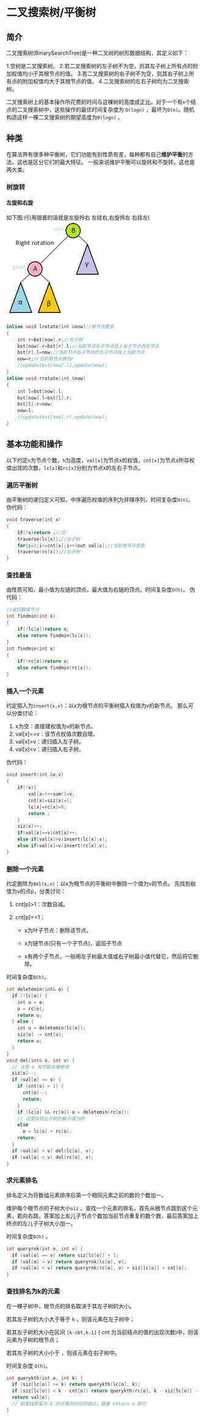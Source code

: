 # 二叉搜索树/平衡树

## 简介

二叉搜索树(BinarySearchTree)是一种二叉树的树形数据结构，其定义如下：

1.空树是二叉搜索树。
2.若二叉搜索树的左子树不为空，则其左子树上所有点的附加权值均小于其根节点的值。
3.若二叉搜索树的右子树不为空，则其右子树上所有点的附加权值均大于其根节点的值。
4.二叉搜索树的左右子树均为二叉搜索树。

二叉搜索树上的基本操作所花费的时间与这棵树的高度成正比。对于一个有```n```个结点的二叉搜索树中，这些操作的最优时间复杂度为 ```O(logn)``` ，最坏为```O(n)```。随机构造这样一棵二叉搜索树的期望高度为```O(logn)``` 。

## 种类

在算法界有很多种平衡树，它们功能有别性质有差，每种都有自己**维护平衡**的方法，这也是区分它们的最大特征。
一般来说维护平衡可以旋转和不旋转，这也是两大类。

### 树旋转

#### 左旋和右旋

如下图:(引用银酱的话就是左旋拎右 左挂右,右旋拎左 右挂左)
![树的左旋和右旋](./assets/photos/树旋转.gif)

```c++
inline void lrotate(int &now)//根节点要变
{
    int r=bst[now].r;//右子树
    bst[now].r=bst[r].l;//当前节点右子节点挂上右子节点的左节点
    bst[r].l=now;//当前节点右子节点的左子节点挂上当前节点
    now=r;//当前根节点换为r
    //update(bst[now].l),update(now);
}
inline void rrotate(int &now)
{
    int l=bst[now].l;
    bst[now].l=bst[l].r;
    bst[l].r=now;
    now=l;
    //update(bst[now].r),update(now);
}
```

## 基本功能和操作

以下约定```n```为节点个数，```h```为高度，```val[x]```为节点x的权值，```cnt[x]```为节点x所存权值出现的次数，```lc[x]```和```rc[x]```分别为节点x的左右子节点。

### 遍历平衡树

由平衡树的递归定义可知，中序遍历权值的序列为非降序列，时间复杂度```O(n)```。
伪代码：

```c++
void traverse(int x)
{
    if(!x)return ;//空
    traverse(lc[x]);//左子树
    for(i=1;i<=cnt[x];i++)out val[x];//当前根节点信息
    traverse(rc[x]);//右子树
}
```

### 查找最值

由性质可知，最小值为左链的顶点，最大值为右链的顶点。时间复杂度```O(h)```。
伪代码：

```c++
//返回最值节点
int findmin(int x)
{
    if(!lc[x])return x;
    else return findmin(lc[x]);
}
int findmin(int x)
{
    if(!rc[x])return x;
    else return findmin(rc[x]);
}
```

### 插入一个元素

约定插入为```insert(x,v)```：以x为根节点的平衡树插入权值为v的新节点。
那么可以分类讨论：

1. x为空：直接建权值为v的新节点。
2. val[x]==v：该节点权值次数自增。
3. val[x]>v：递归插入左子树。
4. val[x]<v：递归插入右子树。

伪代码：

```c++
void insert(int &x,v)
{
    if(!x){
        val[x=(++sum)]=v;
        cnt[x]=siz[x]=1;
        lc[x]=rc[x]=0;
        return ;
    }
    siz[x]++;
    if(val[x]==v)cnt[x]++;
    else if(val[x]>v)insert(lc[x],v);
    else if(val[x]<v)insert(rc[x],v);
}
```

### 删除一个元素

约定删除为```del(x,v)```：以x为根节点的平衡树中删除一个值为v的节点。
先找到权值为v的点p，分类讨论：

1. cnt[p]>1：次数自减。
2. cnt[p]==1：

   - x为叶子节点：删除该节点。

   - x为链节点(只有一个子节点)，返回子节点

   - x有两个子节点，一般用左子树最大值或右子树最小值代替它，然后将它删除。

时间复杂度```O(h)```。

```c++
int deletemin(int& o) {
  if (!lc[o]) {
    int u = o;
    o = rc[o];
    return u;
  } else {
    int u = deletemin(lc[o]);
    siz[o] -= cnt[u];
    return u;
  }
}
void del(int& o, int v) {
  // 注意 o 有可能会被修改
  siz[o]--;
  if (val[o] == v) {
    if (cnt[o] > 1) {
      cnt[o]--;
      return;
    }
    if (lc[o] && rc[o]) o = deletemin(rc[o]);
    // 这里以找右子树的最小值为例
    else
      o = lc[o] + rc[o];
    return;
  }
  if (val[o] > v) del(lc[o], v);
  if (val[o] < v) del(rc[o], v);
}
```

### 求元素排名

排名定义为将数组元素排序后第一个相同元素之前的数的个数加一。

维护每个根节点的子树大小```siz``` 。查找一个元素的排名，首先从根节点跳到这个元素，若向右跳，答案加上左儿子节点个数加当前节点重复的数个数，最后答案加上终点的左儿子子树大小加一。

时间复杂度```O(h)``` 。

```c++
int queryrnk(int o, int v) {
  if (val[o] == v) return siz[lc[o]] + 1;
  if (val[o] > v) return queryrnk(lc[o], v);
  if (val[o] < v) return queryrnk(rc[o], v) + siz[lc[o]] + cnt[o];
}
```

### 查找排名为k的元素

在一棵子树中，根节点的排名取决于其左子树的大小。

若其左子树的大小大于等于 ```k``` ，则该元素在左子树中；

若其左子树的大小在区间 ```[k-cbt,k-1]``` ( cnt 为当前结点的值的出现次数)中，则该元素为子树的根节点；

若其左子树的大小小于 ，则该元素在右子树中。

时间复杂度 ```O(h)```。

```c++
int querykth(int o, int k) {
  if (siz[lc[o]] >= k) return querykth(lc[o], k);
  if (siz[lc[o]] < k - cnt[o]) return querykth(rc[o], k - siz[lc[o]] - cnt[o]);
  return val[o];
  // 如要找排名为 k 的元素所对应的结点，直接 return o 即可
}
```
